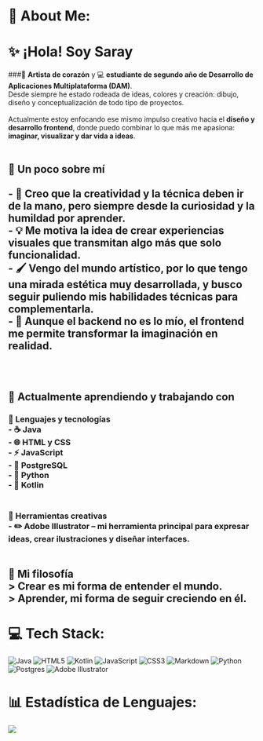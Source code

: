 # 💫 About Me:
# ✨ ¡Hola! Soy Saray<br>
###🎨 **Artista de corazón** y 💻 **estudiante de segundo año de Desarrollo de Aplicaciones Multiplataforma (DAM)**.  <br>Desde siempre he estado rodeada de ideas, colores y creación: dibujo, diseño y conceptualización de todo tipo de proyectos.  <br><br>Actualmente estoy enfocando ese mismo impulso creativo hacia el **diseño y desarrollo frontend**, donde puedo combinar lo que más me apasiona: **imaginar, visualizar y dar vida a ideas**.<br><br>
## 🌿 Un poco sobre mí<br><br>- 🧠 Creo que la creatividad y la técnica deben ir de la mano, pero siempre desde la **curiosidad y la humildad por aprender**.  <br>- 💡 Me motiva la idea de **crear experiencias visuales** que transmitan algo más que solo funcionalidad.  <br>- 🖌️ Vengo del mundo artístico, por lo que tengo una **mirada estética muy desarrollada**, y busco seguir puliendo mis habilidades técnicas para complementarla.  <br>- 🚀 Aunque el backend no es lo mío, el **frontend me permite transformar la imaginación en realidad**.<br><br><br>
## 🌸 Actualmente aprendiendo y trabajando con<br>
### 🧩 Lenguajes y tecnologías<br>- ☕ **Java**  <br>- 🌐 **HTML** y **CSS**<br>- ⚡ **JavaScript** <br>- 🐘 **PostgreSQL** <br>- 🐍 **Python** <br>- 🤖 **Kotlin**<br><br>
### 🎨 Herramientas creativas<br>- ✏️ **Adobe Illustrator** – mi herramienta principal para expresar ideas, crear ilustraciones y diseñar interfaces.  <br><br>
## 🌈 Mi filosofía<br>> Crear es mi forma de entender el mundo.  <br>> Aprender, mi forma de seguir creciendo en él.


# 💻 Tech Stack:
![Java](https://img.shields.io/badge/java-%23ED8B00.svg?style=for-the-badge&logo=openjdk&logoColor=white) ![HTML5](https://img.shields.io/badge/html5-%23E34F26.svg?style=for-the-badge&logo=html5&logoColor=white) ![Kotlin](https://img.shields.io/badge/kotlin-%237F52FF.svg?style=for-the-badge&logo=kotlin&logoColor=white) ![JavaScript](https://img.shields.io/badge/javascript-%23323330.svg?style=for-the-badge&logo=javascript&logoColor=%23F7DF1E) ![CSS3](https://img.shields.io/badge/css3-%231572B6.svg?style=for-the-badge&logo=css3&logoColor=white) ![Markdown](https://img.shields.io/badge/markdown-%23000000.svg?style=for-the-badge&logo=markdown&logoColor=white) ![Python](https://img.shields.io/badge/python-3670A0?style=for-the-badge&logo=python&logoColor=ffdd54) ![Postgres](https://img.shields.io/badge/postgres-%23316192.svg?style=for-the-badge&logo=postgresql&logoColor=white) ![Adobe Illustrator](https://img.shields.io/badge/adobe%20illustrator-%23FF9A00.svg?style=for-the-badge&logo=adobe%20illustrator&logoColor=white)
# 📊 Estadística de Lenguajes:

![](https://github-readme-stats.vercel.app/api/top-langs/?username=SGRuzo&theme=dark&hide_border=false&include_all_commits=true&count_private=true&layout=compact)

